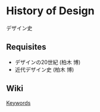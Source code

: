 History of Design
=======================
デザイン史


Requisites
--------------
- デザインの20世紀 (柏木 博)
- 近代デザイン史 (柏木 博)


Wiki
--------------
[Keywords](https://github.com/tanB/HistoryOfDesign/wiki/Keywords)


